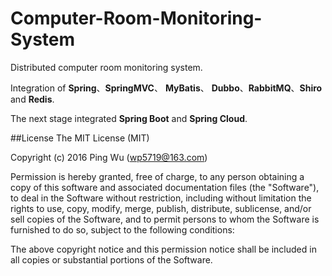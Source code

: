 # Computer-Room-Monitoring-System
 Distributed computer room monitoring system.     
 
 Integration of __Spring__、__SpringMVC__、 __MyBatis__、 __Dubbo__、__RabbitMQ__、__Shiro__ and __Redis__. 
 
 The next stage integrated __Spring Boot__ and __Spring Cloud__.

##License 
  The MIT License (MIT)
  
  Copyright (c) 2016 Ping Wu (<wp5719@163.com>)
  
  Permission is hereby granted, free of charge, to any person obtaining a copy of this software and associated documentation files (the "Software"), to deal in the Software without restriction, including without limitation the rights to use, copy, modify, merge, publish, distribute, sublicense, and/or sell copies of the Software, and to permit persons to whom the Software is furnished to do so, subject to the following conditions:
  
  The above copyright notice and this permission notice shall be included in all copies or substantial portions of the Software.


